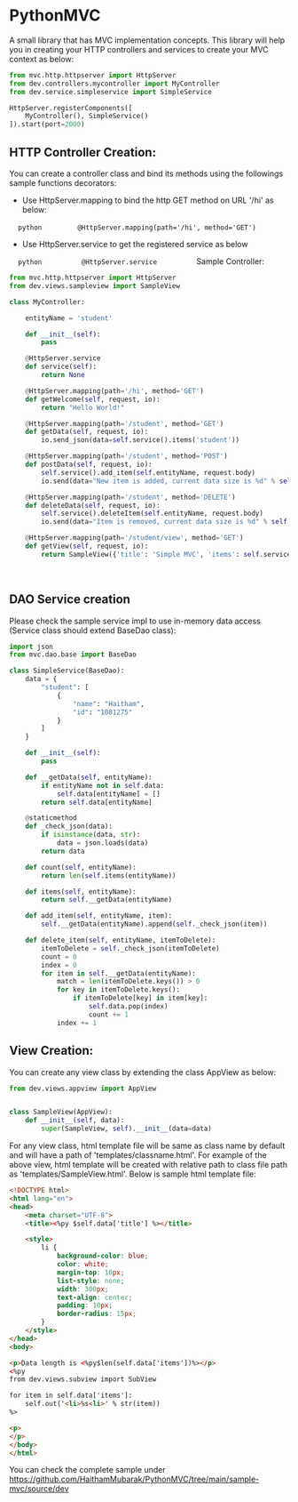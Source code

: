 # PythonMVC

A small library that has MVC implementation concepts.
This library will help you in creating your HTTP controllers and services to create your MVC context as below:
```python
from mvc.http.httpserver import HttpServer
from dev.controllers.mycontroller import MyController
from dev.service.simpleservice import SimpleService

HttpServer.registerComponents([
    MyController(), SimpleService()
]).start(port=2000)

```

## HTTP Controller Creation:

You can create a controller class and bind its methods using the followings sample functions decorators:

- Use HttpServer.mapping to bind the http GET method on URL '/hi' as below: 

    ```python
        @HttpServer.mapping(path='/hi', method='GET')
    ```
    
- Use HttpServer.service to get the registered service as below

    ```python
         @HttpServer.service
    ```
    
    Sample Controller:
    
```python
from mvc.http.httpserver import HttpServer
from dev.views.sampleview import SampleView

class MyController:

    entityName = 'student'

    def __init__(self):
        pass

    @HttpServer.service
    def service(self):
        return None

    @HttpServer.mapping(path='/hi', method='GET')
    def getWelcome(self, request, io):
        return "Hello World!"

    @HttpServer.mapping(path='/student', method='GET')
    def getData(self, request, io):
        io.send_json(data=self.service().items('student'))

    @HttpServer.mapping(path='/student', method='POST')
    def postData(self, request, io):
        self.service().add_item(self.entityName, request.body)
        io.send(data="New item is added, current data size is %d" % self.service().count(self.entityName))

    @HttpServer.mapping(path='/student', method='DELETE')
    def deleteData(self, request, io):
        self.service().deleteItem(self.entityName, request.body)
        io.send(data="Item is removed, current data size is %d" % self.service().count(self.entityName))

    @HttpServer.mapping(path='/student/view', method='GET')
    def getView(self, request, io):
        return SampleView({'title': 'Simple MVC', 'items': self.service().items(self.entityName)})
```
        
## DAO Service creation

Please check the sample service impl to use in-memory data access (Service class should extend BaseDao class):


```python
import json
from mvc.dao.base import BaseDao

class SimpleService(BaseDao):
    data = {
        "student": [
            {
                "name": "Haitham",
                "id": "1081275"
            }
        ]
    }

    def __init__(self):
        pass

    def __getData(self, entityName):
        if entityName not in self.data:
            self.data[entityName] = []
        return self.data[entityName]

    @staticmethod
    def _check_json(data):
        if isinstance(data, str):
            data = json.loads(data)
        return data

    def count(self, entityName):
        return len(self.items(entityName))

    def items(self, entityName):
        return self.__getData(entityName)

    def add_item(self, entityName, item):
        self.__getData(entityName).append(self._check_json(item))

    def delete_item(self, entityName, itemToDelete):
        itemToDelete = self._check_json(itemToDelete)
        count = 0
        index = 0
        for item in self.__getData(entityName):
            match = len(itemToDelete.keys()) > 0
            for key in itemToDelete.keys():
                if itemToDelete[key] in item[key]:
                    self.data.pop(index)
                    count += 1
            index += 1
```

## View Creation: 

You can create any view class by extending the class AppView as below:

```python
from dev.views.appview import AppView


class SampleView(AppView):
    def __init__(self, data):
        super(SampleView, self).__init__(data=data)

```

For any view class, html template file will be same as class name by default and will have a path of 'templates/classname.html'. For example of the above view, html template will be created with relative path to class file path as 
'templates/SampleView.html'. Below is sample html template file:

```html
<!DOCTYPE html>
<html lang="en">
<head>
    <meta charset="UTF-8">
    <title><%py $self.data['title'] %></title>

    <style>
        li {
            background-color: blue;
            color: white;
            margin-top: 10px;
            list-style: none;
            width: 300px;
            text-align: center;
            padding: 10px;
            border-radius: 15px;
        }
    </style>
</head>
<body>

<p>Data length is <%py$len(self.data['items'])%></p>
<%py
from dev.views.subview import SubView

for item in self.data['items']:
    self.out('<li>%s<li>' % str(item))
%>

<p>
</p>
</body>
</html>

```

You can check the complete sample under
https://github.com/HaithamMubarak/PythonMVC/tree/main/sample-mvc/source/dev
